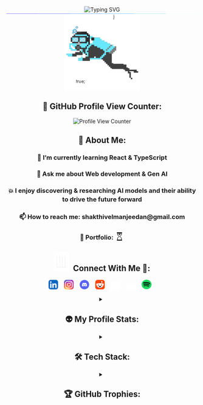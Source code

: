 ﻿<div align="center">
<img src="https://readme-typing-svg.herokuapp.com?font=Source+Code+Pro&weight=500&pause=1000&width=435&lines=Hi%2C+I'm+Shakthivel+Sri+Manjeedan+%F0%9F%91%8B" alt="Typing SVG" />
</div>

<img src="./assets/images/GIFs/Line.gif" style="display: block; margin: 0; padding: 0; border: 0;">

<div align="center">
<img src = "./assets/images/GIFs/funny.webp" style="width: 200px; vertical-align: middle;"/>
</div>


<div align="center">
<h2>👀 GitHub Profile View Counter:</h2>
<p>
<img src = "https://komarev.com/ghpvc/?username=Manjeedan11&style=for-the-badge&color=brightgreen" alt="Profile View Counter"
style="width: 200px; height: 50px;"/>
</p>
</div>

<div align="center">
<h2>💫 About Me:</h2>
<p><h3>🌱 I’m currently learning <strong>React & TypeScript</strong> </h3></p>
<p><h3>💬 Ask me about <strong>Web development & Gen AI</strong> </h3></p>
<p><h3 style="line-height: 1.4;">💥 I enjoy discovering & researching <strong>AI models</strong> and their ability to drive the future forward</h3></p>
<p><h3>📫 How to reach me: <a><strong>shakthivelmanjeedan@gmail.com</strong></a></h3></p>
<p><h3>💼 Portfolio: <img style = "display: inline-block; vertical-align: text-bottom; width:25px;" src="./assets/images/GIFs/preloader.gif"></h3></p>

<div align="center">
<h2 align="center"><img src = "./assets/images/GIFs/connectMe.webp" width="40" height="50" style="margin-right: 10px;">Connect With Me 🤝:</img></h2>
<p align="center">
    <a href="https://www.linkedin.com/in/sri-manjeedan-shakthivel/"><img src="./assets/images/socialHandles/LinkedIn.svg" alt="LinkedIn" width="5%"></a>&#160;&#160;&#160;
    <a href="https://www.instagram.com/manjeezzz/"><img src="./assets/images/socialHandles/Instagram.svg" alt="Instagram" width="5%"></a>&#160;&#160;&#160;
    <a href="https://discord.com/channels/753249823066423366/1008791746144108605"><img src="./assets/images/socialHandles/discord.svg" alt="Instagram" width="5%"></a>&#160;&#160;&#160;
    <a href="https://www.reddit.com/user/Income-Dense/"><img src="./assets/images/socialHandles/Reddit.png" width="5%" alt="Reddit"></a>&#160;&#160;&#160;
    <a href="https://x.com/manjeedev"><img src="./assets/images/socialHandles/X-logo.svg" width="5%" alt="X"></a>&#160;&#160;&#160;
    <a href="https://medium.com/@shakthivelmanjeedan11"><img src="./assets/images/socialHandles/medium-white-icon.svg" width="5%" alt="X"></a>&#160;&#160;&#160;
    <a href="https://open.spotify.com/user/31lwt6irjtunyubixqo2fbra3zby?si=48c8e88f90674cfc"><img src="./assets/images/socialHandles/Spotify.svg" width="5%" alt="X"></a>&#160;&#160;&#160;
  </p>
</div>

<details>
<summary><h2>👽 My Profile Stats:</h2></summary>

<br>

<table border="0">
  <tr>

  <td>
      <a href="https://github.com/Manjeedan11">
        <img src="https://github-readme-stats.vercel.app/api?username=Manjeedan11&theme=chartreuse-dark&hide_border=false&include_all_commits=true&count_private=true" style="width: 100%;">
      </a>
    </td>

  <td>
      <a href="https://github.com/Manjeedan11">
        <img src="https://github-readme-stats.vercel.app/api/top-langs/?username=Manjeedan11&theme=chartreuse-dark&hide_border=false&include_all_commits=true&count_private=true&layout=compact" style="width: 100%;">
      </a>
    </td>
  </tr>
</table>

<br>

<div align="center">
  <img src="https://github-readme-activity-graph.vercel.app/graph?username=Manjeedan11&theme=merko&hide_border=false&border_radius=15" style="width: 80%;" alt="GitHub Activity Graph">
</div>

</details>

<details>
<summary><h2>🛠️ Tech Stack:</h2></summary>
<div align="center">
  <div style="display: inline-block; text-align: left; width: 80%;">
    <h3>💻 Front End</h3>
    <div>
      <img src="./assets/images/techStack/Typescript.svg" alt="TypeScript" width="5%" style="margin: 10px;"&#160;&#160;&#160;>
      <img src="./assets/images/techStack/JavaScript.svg" alt="JavaScript" width="5%" style="margin: 10px;"&#160;&#160;&#160;>
       <img src="./assets/images/techStack/react.webp" alt="React" width="5%" style="margin: 10px;"&#160;&#160;&#160;>
       <img src="./assets/images/techStack/react-router.svg" alt="React-Router" width="5%" style="margin: 10px;"&#160;&#160;&#160;>
       <img src="./assets/images/techStack/redux-original.svg" alt="Redux" width="5%" style="margin: 10px;"&#160;&#160;&#160;>
       <img src="./assets/images/techStack/TailwindCSS.svg" alt="TailwindCSS" width="5%" style="margin: 10px;"&#160;&#160;&#160;>
       <img src="./assets/images/techStack/MaterialUI.svg" alt="MaterialUI" width="5%" style="margin: 10px;"&#160;&#160;&#160;>
    </div>
     <h3>⚙️ Back End</h3>
    <div>
      <img src="./assets/images/techStack/Typescript.svg" alt="TypeScript" width="5%" style="margin: 10px;"&#160;&#160;&#160;>
      <img src="./assets/images/techStack/NodeJS.svg" alt="Node.js" width="5%" style="margin: 10px;"&#160;&#160;&#160;>
       <img src="./assets/images/techStack/express-original.svg" alt="Express" width="5%" style="margin: 10px;"&#160;&#160;&#160;>
       <img src="./assets/images/techStack/Python.svg" alt="Python" width="5%" style="margin: 10px;"&#160;&#160;&#160;>
       <img src="./assets/images/techStack/flask.svg" alt="Flask" width="5%" style="margin: 10px;"&#160;&#160;&#160;>
       <img src="./assets/images/techStack/spring-boot.svg" alt="SpringBoot" width="5%" style="margin: 10px;"&#160;&#160;&#160;>
    </div>
    <h3>🤖 Machine Learning</h3>
    <div>
       <img src="./assets/images/techStack/Scikit_learn_logo_small.svg" alt="Scikit-learn" width="5%" style="margin: 10px;"&#160;&#160;&#160;>
       <img src="./assets/images/techStack/pytorch.svg" alt="Pytorch" width="5%" style="margin: 10px;"&#160;&#160;&#160;>
       <img src="./assets/images/techStack/icons8-pandas.svg" alt="Pandas" width="5%" style="margin: 10px;"&#160;&#160;&#160;>
       <img src="./assets/images/techStack/icons8-numpy.svg" alt="Numpy" width="5%" style="margin: 10px;"&#160;&#160;&#160;>
       <img src="./assets/images/techStack/Matplotlib_icon.svg" alt="Matplotlib" width="5%" style="margin: 10px;"&#160;&#160;&#160;>
       <img src="./assets/images/techStack/langchain-seeklogo.svg" alt="LangChain" width="5%" style="margin: 10px;"&#160;&#160;&#160;>
    </div>
    <h3>📱 Mobile Dev</h3>
    <div>
      <img src="./assets/images/techStack/AndroidStudio.svg" alt="Android Studio" width="5%" style="margin: 10px;"&#160;&#160;&#160;>
      <img src="./assets/images/techStack/kotlin-original.svg" alt="Kotlin" width="5%" style="margin: 10px;"&#160;&#160;&#160;>
  </div>
  <h3>📚 Bundlers & Platforms</h3>
    <div>
      <img src="./assets/images/techStack/Vitejs-logo.svg" alt="Vite" width="5%" style="margin: 10px;"&#160;&#160;&#160;>
      <img src="./assets/images/techStack/Firebase.svg" alt="Firebase" width="5%" style="margin: 10px;"&#160;&#160;&#160;>
      <img src="./assets/images/techStack/icons8-supabase.svg" alt="Supabase" width="5%" style="margin: 10px;"&#160;&#160;&#160;>
      <img src="./assets/images/techStack/Hugging Face.svg" alt="Hugging Face" width="5%" style="margin: 10px;"&#160;&#160;&#160;>
  </div>
  <h3>🗄️ Database</h3>
    <div>
      <img src="./assets/images/techStack/icons8-mongodb.svg" alt="Vite" width="5%" style="margin: 10px;"&#160;&#160;&#160;>
  </div>
</div>
</details>

<details>
<summary><h2>🏆 GitHub Trophies:</h2></summary>
<div align="center">
  <p>
    <img src="https://github-profile-trophy.vercel.app/?username=Manjeedan11&theme=radical&no-frame=false&no-bg=true&margin-w=4">
  </p>
</div>
</details>
